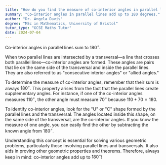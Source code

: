 ```yaml
---
title: "How do you find the measure of co-interior angles in parallel lines?"
summary: "Co-interior angles in parallel lines add up to 180 degrees."
author: "Dr. Angela Davis"
degree: "MSc in Mathematics, University of Bristol"
tutor_type: "GCSE Maths Tutor"
date: 2024-07-04
---
```


Co-interior angles in parallel lines sum to $180^\circ$.

When two parallel lines are intersected by a transversal—a line that crosses both parallel lines—co-interior angles are formed. These angles are pairs that lie on the same side of the transversal and inside the parallel lines. They are also referred to as "consecutive interior angles" or "allied angles."

To determine the measure of co-interior angles, remember that their sum is always $180^\circ$. This property arises from the fact that the parallel lines create supplementary angles. For instance, if one of the co-interior angles measures $110^\circ$, the other angle must measure $70^\circ$ because $110 + 70 = 180$.

To identify co-interior angles, look for the "U" or "C" shape formed by the parallel lines and the transversal. The angles located inside this shape, on the same side of the transversal, are the co-interior angles. If you know the measure of one angle, you can easily find the other by subtracting the known angle from $180^\circ$.

Understanding this concept is essential for solving various geometric problems, particularly those involving parallel lines and transversals. It also aids in proving other geometric properties and theorems. Therefore, always keep in mind: co-interior angles add up to $180^\circ$!
    